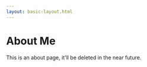 ```yaml
--- 
layout: basic-layout.html
--- 
```


# About Me
  
This is an about page, it'll be deleted in the near future.